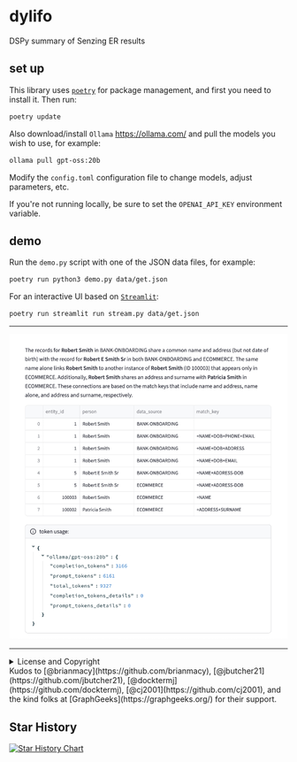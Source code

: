 # dylifo

DSPy summary of Senzing ER results


## set up

This library uses [`poetry`](https://python-poetry.org/docs/) for
package management, and first you need to install it. Then run:

```bash
poetry update
```

Also download/install `Ollama` <https://ollama.com/> and pull the
models you wish to use, for example:

```bash
ollama pull gpt-oss:20b
```

Modify the `config.toml` configuration file to change models, adjust
parameters, etc.

If you're not running locally, be sure to set the `OPENAI_API_KEY`
environment variable.


## demo

Run the `demo.py` script with one of the JSON data files, for example:

```bash
poetry run python3 demo.py data/get.json
```

For an interactive UI based on [`Streamlit`](https://streamlit.io/):

```bash
poetry run streamlit run stream.py data/get.json
```
---

![](./docs/assets/summary.png)

---

<details>
  <summary>License and Copyright</summary>

Source code for **Dylifo** plus logo, documentation, and examples have
an [MIT license](https://spdx.org/licenses/MIT.html) which is succinct
and simplifies use in commercial applications.

All materials herein are Copyright © 2025 Senzing, Inc.
</details>
Kudos to 
[@brianmacy](https://github.com/brianmacy),
[@jbutcher21](https://github.com/jbutcher21),
[@docktermj](https://github.com/docktermj),
[@cj2001](https://github.com/cj2001),
and the kind folks at [GraphGeeks](https://graphgeeks.org/) for their support.
</details>


## Star History

[![Star History Chart](https://api.star-history.com/svg?repos=derwenai/dylifo&type=Date)](https://star-history.com/#derwenai/dylifo&Date)
